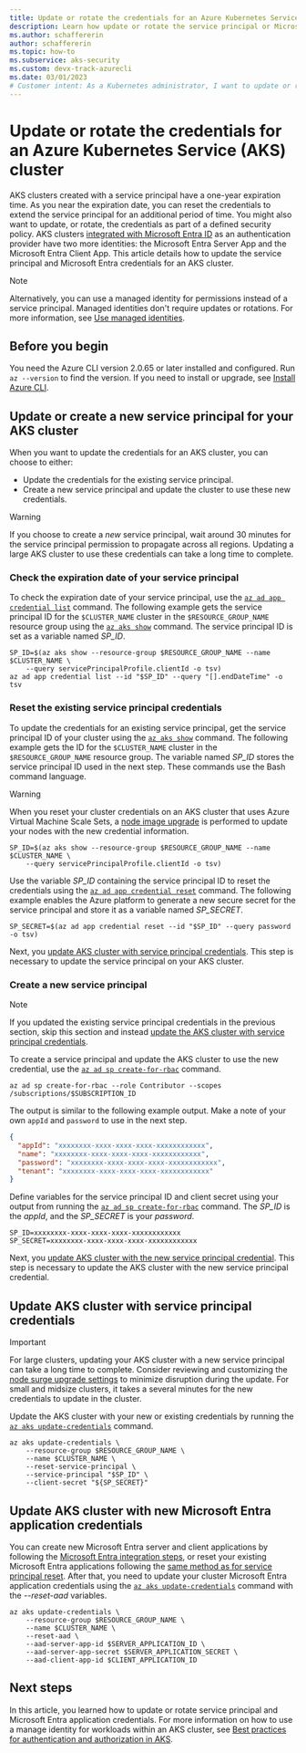 ```yaml
---
title: Update or rotate the credentials for an Azure Kubernetes Service (AKS) cluster
description: Learn how update or rotate the service principal or Microsoft Entra Application credentials for an Azure Kubernetes Service (AKS) cluster.
ms.author: schaffererin
author: schaffererin
ms.topic: how-to
ms.subservice: aks-security
ms.custom: devx-track-azurecli
ms.date: 03/01/2023
# Customer intent: As a Kubernetes administrator, I want to update or rotate the service principal and Microsoft Entra application credentials for my AKS cluster, so that I can ensure ongoing security and adherence to my organization's credential management policies.
---
```


# Update or rotate the credentials for an Azure Kubernetes Service (AKS) cluster

AKS clusters created with a service principal have a one-year expiration time. As you near the expiration date, you can reset the credentials to extend the service principal for an additional period of time. You might also want to update, or rotate, the credentials as part of a defined security policy. AKS clusters [integrated with Microsoft Entra ID][aad-integration] as an authentication provider have two more identities: the Microsoft Entra Server App and the Microsoft Entra Client App. This article details how to update the service principal and Microsoft Entra credentials for an AKS cluster.

> [!NOTE]
> Alternatively, you can use a managed identity for permissions instead of a service principal. Managed identities don't require updates or rotations. For more information, see [Use managed identities](use-managed-identity.md).

## Before you begin

You need the Azure CLI version 2.0.65 or later installed and configured. Run `az --version` to find the version. If you need to install or upgrade, see [Install Azure CLI][install-azure-cli].

## Update or create a new service principal for your AKS cluster

When you want to update the credentials for an AKS cluster, you can choose to either:

* Update the credentials for the existing service principal.
* Create a new service principal and update the cluster to use these new credentials.

> [!WARNING]
> If you choose to create a *new* service principal, wait around 30 minutes for the service principal permission to propagate across all regions. Updating a large AKS cluster to use these credentials can take a long time to complete.

### Check the expiration date of your service principal

To check the expiration date of your service principal, use the [`az ad app credential list`][az-ad-app-credential-list] command. The following example gets the service principal ID for the `$CLUSTER_NAME` cluster in the `$RESOURCE_GROUP_NAME` resource group using the [`az aks show`][az-aks-show] command. The service principal ID is set as a variable named *SP_ID*.

```azurecli
SP_ID=$(az aks show --resource-group $RESOURCE_GROUP_NAME --name $CLUSTER_NAME \
    --query servicePrincipalProfile.clientId -o tsv)
az ad app credential list --id "$SP_ID" --query "[].endDateTime" -o tsv
```

### Reset the existing service principal credentials

To update the credentials for an existing service principal, get the service principal ID of your cluster using the [`az aks show`][az-aks-show] command. The following example gets the ID for the `$CLUSTER_NAME` cluster in the `$RESOURCE_GROUP_NAME` resource group. The variable named *SP_ID* stores the service principal ID used in the next step. These commands use the Bash command language.

> [!WARNING]
> When you reset your cluster credentials on an AKS cluster that uses Azure Virtual Machine Scale Sets, a [node image upgrade][node-image-upgrade] is performed to update your nodes with the new credential information.

```azurecli-interactive
SP_ID=$(az aks show --resource-group $RESOURCE_GROUP_NAME --name $CLUSTER_NAME \
    --query servicePrincipalProfile.clientId -o tsv)
```

Use the variable *SP_ID* containing the service principal ID to reset the credentials using the [`az ad app credential reset`][az-ad-app-credential-reset] command. The following example enables the Azure platform to generate a new secure secret for the service principal and store it as a variable named *SP_SECRET*.

```azurecli-interactive
SP_SECRET=$(az ad app credential reset --id "$SP_ID" --query password -o tsv)
```

Next, you [update AKS cluster with service principal credentials][update-cluster-service-principal-credentials]. This step is necessary to update the service principal on your AKS cluster.

### Create a new service principal

> [!NOTE]
> If you updated the existing service principal credentials in the previous section, skip this section and instead [update the AKS cluster with service principal credentials][update-cluster-service-principal-credentials].

To create a service principal and update the AKS cluster to use the new credential, use the [`az ad sp create-for-rbac`][az-ad-sp-create] command.

```azurecli-interactive
az ad sp create-for-rbac --role Contributor --scopes /subscriptions/$SUBSCRIPTION_ID
```

The output is similar to the following example output. Make a note of your own `appId` and `password` to use in the next step.

```json
{
  "appId": "xxxxxxxx-xxxx-xxxx-xxxx-xxxxxxxxxxxx",
  "name": "xxxxxxxx-xxxx-xxxx-xxxx-xxxxxxxxxxxx",
  "password": "xxxxxxxx-xxxx-xxxx-xxxx-xxxxxxxxxxxx",
  "tenant": "xxxxxxxx-xxxx-xxxx-xxxx-xxxxxxxxxxxx"
}
```

Define variables for the service principal ID and client secret using your output from running the [`az ad sp create-for-rbac`][az-ad-sp-create] command. The *SP_ID* is the *appId*, and the *SP_SECRET* is your *password*.

```console
SP_ID=xxxxxxxx-xxxx-xxxx-xxxx-xxxxxxxxxxxx
SP_SECRET=xxxxxxxx-xxxx-xxxx-xxxx-xxxxxxxxxxxx
```

Next, you [update AKS cluster with the new service principal credential][update-cluster-service-principal-credentials]. This step is necessary to update the AKS cluster with the new service principal credential.

## Update AKS cluster with service principal credentials

>[!IMPORTANT]
>For large clusters, updating your AKS cluster with a new service principal can take a long time to complete. Consider reviewing and customizing the [node surge upgrade settings][node-surge-upgrade] to minimize disruption during the update. For small and midsize clusters, it takes a several minutes for the new credentials to update in the cluster.

Update the AKS cluster with your new or existing credentials by running the [`az aks update-credentials`][az-aks-update-credentials] command.

```azurecli-interactive
az aks update-credentials \
    --resource-group $RESOURCE_GROUP_NAME \
    --name $CLUSTER_NAME \
    --reset-service-principal \
    --service-principal "$SP_ID" \
    --client-secret "${SP_SECRET}"
```

<a name='update-aks-cluster-with-new-azure-ad-application-credentials'></a>

## Update AKS cluster with new Microsoft Entra application credentials

You can create new Microsoft Entra server and client applications by following the [Microsoft Entra integration steps][create-aad-app], or reset your existing Microsoft Entra applications following the [same method as for service principal reset][reset-existing-service-principal-credentials]. After that, you need to update your cluster Microsoft Entra application credentials using the [`az aks update-credentials`][az-aks-update-credentials] command with the *--reset-aad* variables.

```azurecli-interactive
az aks update-credentials \
    --resource-group $RESOURCE_GROUP_NAME \
    --name $CLUSTER_NAME \
    --reset-aad \
    --aad-server-app-id $SERVER_APPLICATION_ID \
    --aad-server-app-secret $SERVER_APPLICATION_SECRET \
    --aad-client-app-id $CLIENT_APPLICATION_ID
```

## Next steps

In this article, you learned how to update or rotate service principal and Microsoft Entra application credentials. For more information on how to use a manage identity for workloads within an AKS cluster, see [Best practices for authentication and authorization in AKS][best-practices-identity].

<!-- LINKS - internal -->
[install-azure-cli]: /cli/azure/install-azure-cli
[az-aks-show]: /cli/azure/aks#az_aks_show
[az-aks-update-credentials]: /cli/azure/aks#az_aks_update_credentials
[best-practices-identity]: operator-best-practices-identity.md
[aad-integration]: ./azure-ad-integration-cli.md
[create-aad-app]: ./azure-ad-integration-cli.md#create-azure-ad-server-component
[az-ad-sp-create]: /cli/azure/ad/sp#az_ad_sp_create_for_rbac
[az-ad-app-credential-list]: /cli/azure/ad/app/credential#az_ad_app_credential_list
[az-ad-app-credential-reset]: /cli/azure/ad/app/credential#az_ad_app_credential_reset
[node-image-upgrade]: ./node-image-upgrade.md
[node-surge-upgrade]: upgrade-aks-cluster.md#customize-node-surge-upgrade
[update-cluster-service-principal-credentials]: #update-aks-cluster-with-service-principal-credentials
[reset-existing-service-principal-credentials]: #reset-the-existing-service-principal-credentials
